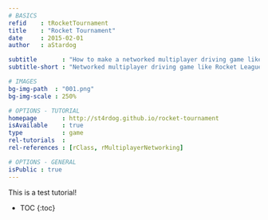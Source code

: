 ```yaml
---
# BASICS
refid    : tRocketTournament
title    : "Rocket Tournament"
date     : 2015-02-01
author   : aStardog

subtitle       : "How to make a networked multiplayer driving game like Rocket League!"
subtitle-short : "Networked multiplayer driving game like Rocket League!"

# IMAGES
bg-img-path  : "001.png"
bg-img-scale : 250%

# OPTIONS - TUTORIAL
homepage       : http://st4rdog.github.io/rocket-tournament
isAvailable    : true
type           : game
rel-tutorials  : 
rel-references : [rClass, rMultiplayerNetworking]

# OPTIONS - GENERAL
isPublic : true
---
```

This is a test tutorial!

* TOC
{:toc}